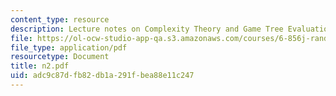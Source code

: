 ```yaml
---
content_type: resource
description: Lecture notes on Complexity Theory and Game Tree Evaluation.
file: https://ol-ocw-studio-app-qa.s3.amazonaws.com/courses/6-856j-randomized-algorithms-fall-2002/adc9c87dfb82db1a291fbea88e11c247_n2.pdf
file_type: application/pdf
resourcetype: Document
title: n2.pdf
uid: adc9c87d-fb82-db1a-291f-bea88e11c247
---
```

